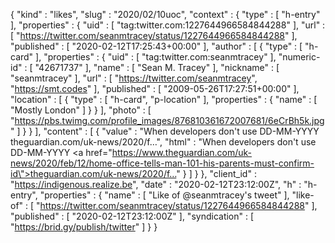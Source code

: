 {
  "kind" : "likes",
  "slug" : "2020/02/10uoc",
  "context" : {
    "type" : [ "h-entry" ],
    "properties" : {
      "uid" : [ "tag:twitter.com:1227644966584844288" ],
      "url" : [ "https://twitter.com/seanmtracey/status/1227644966584844288" ],
      "published" : [ "2020-02-12T17:25:43+00:00" ],
      "author" : [ {
        "type" : [ "h-card" ],
        "properties" : {
          "uid" : [ "tag:twitter.com:seanmtracey" ],
          "numeric-id" : [ "42671737" ],
          "name" : [ "Sean M. Tracey" ],
          "nickname" : [ "seanmtracey" ],
          "url" : [ "https://twitter.com/seanmtracey", "https://smt.codes" ],
          "published" : [ "2009-05-26T17:27:51+00:00" ],
          "location" : [ {
            "type" : [ "h-card", "p-location" ],
            "properties" : {
              "name" : [ "Mostly London" ]
            }
          } ],
          "photo" : [ "https://pbs.twimg.com/profile_images/876810361672007681/6eCrBh5k.jpg" ]
        }
      } ],
      "content" : [ {
        "value" : "When developers don't use DD-MM-YYYY theguardian.com/uk-news/2020/f…",
        "html" : "When developers don't use DD-MM-YYYY <a href=\"https://www.theguardian.com/uk-news/2020/feb/12/home-office-tells-man-101-his-parents-must-confirm-id\">theguardian.com/uk-news/2020/f…</a>"
      } ]
    }
  },
  "client_id" : "https://indigenous.realize.be",
  "date" : "2020-02-12T23:12:00Z",
  "h" : "h-entry",
  "properties" : {
    "name" : [ "Like of @seanmtracey's tweet" ],
    "like-of" : [ "https://twitter.com/seanmtracey/status/1227644966584844288" ],
    "published" : [ "2020-02-12T23:12:00Z" ],
    "syndication" : [ "https://brid.gy/publish/twitter" ]
  }
}
